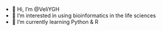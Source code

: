 - 👋 Hi, I’m @VeliYGH
- 👀 I’m interested in using bioinformatics in the life sciences
- 🌱 I’m currently learning Python & R

<!---
VeliYGH/VeliYGH is a ✨ special ✨ repository because its `README.md` (this file) appears on your GitHub profile.
You can click the Preview link to take a look at your changes.
--->
